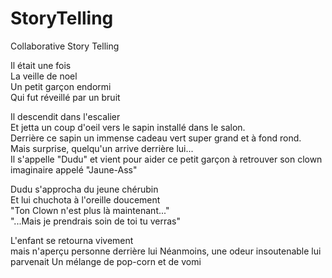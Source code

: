 # StoryTelling
Collaborative Story Telling

Il était une fois  
La veille de noel  
Un petit garçon endormi  
Qui fut réveillé par un bruit  

Il descendit dans l'escalier  
Et jetta un coup d'oeil vers le sapin installé dans le salon.  
Derrière ce sapin un immense cadeau vert super grand et à fond rond.  
Mais surprise, quelqu'un arrive derrière lui...  
Il s'appelle "Dudu" et vient pour aider ce petit garçon à 
retrouver son clown imaginaire appelé "Jaune-Ass"  

Dudu s'approcha du jeune chérubin  
Et lui chuchota à l'oreille doucement  
"Ton Clown n'est plus là maintenant..."  
"...Mais je prendrais soin de toi tu verras"  

L'enfant se retourna vivement  
mais n'aperçu personne derrière lui
Néanmoins, une odeur insoutenable lui parvenait
Un mélange de pop-corn et de vomi